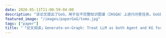 ```yaml
---
date: 2026-05-11T11:00:59-04:00
description: "该论文提出了GoG，用于在不完整知识图谱（IKGQA）上进行问答任务。GoG将LLM同时作为代理和知识图谱，通过“思考-搜索-生成”框架动态整合外部知识图谱和LLM的内部知识。该方法有效缓解了LLM的知识不足和幻觉问题，为复杂问答任务提供了新思路。"
featured_image: "/images/paperGoG/tomo.jpg"
tags: ["paper"]
title: "「论文阅读」Generate-on-Graph: Treat LLM as both Agent and KG for Incomplete Knowledge Graph Question Answering"
---
```


